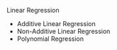 Linear Regression
- Additive Linear Regression
- Non-Additive Linear Regression
- Polynomial Regression